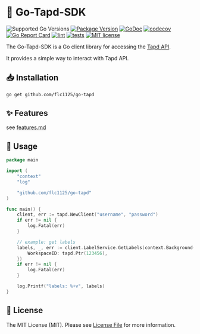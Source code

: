 # 🚀 Go-Tapd-SDK

![Supported Go Versions](https://img.shields.io/badge/Go-%3E%3D1.18-blue)
[![Package Version](https://badgen.net/github/release/flc1125/go-tapd/stable)](https://github.com/flc1125/go-tapd/releases)
[![GoDoc](https://pkg.go.dev/badge/github.com/flc1125/go-tapd)](https://pkg.go.dev/github.com/flc1125/go-tapd)
[![codecov](https://codecov.io/gh/flc1125/go-tapd/graph/badge.svg?token=QPTHZ5L9GT)](https://codecov.io/gh/flc1125/go-tapd)
[![Go Report Card](https://goreportcard.com/badge/github.com/flc1125/go-tapd)](https://goreportcard.com/report/github.com/flc1125/go-tapd)
[![lint](https://github.com/flc1125/go-tapd/actions/workflows/lint.yml/badge.svg)](https://github.com/flc1125/go-tapd/actions/workflows/lint.yml)
[![tests](https://github.com/flc1125/go-tapd/actions/workflows/test.yml/badge.svg)](https://github.com/flc1125/go-tapd/actions/workflows/test.yml)
[![MIT license](https://img.shields.io/badge/license-MIT-brightgreen.svg)](https://opensource.org/licenses/MIT)

The Go-Tapd-SDK is a Go client library for accessing the [Tapd API](https://www.tapd.cn/). 

It provides a simple way to interact with Tapd API.

## 📥 Installation

```bash
go get github.com/flc1125/go-tapd
```

## ✨ Features

see [features.md](features.md)

## 🔧 Usage

```go
package main

import (
	"context"
	"log"

	"github.com/flc1125/go-tapd"
)

func main() {
	client, err := tapd.NewClient("username", "password")
	if err != nil {
		log.Fatal(err)
	}

	// example: get labels
	labels, _, err := client.LabelService.GetLabels(context.Background(), &tapd.GetLabelsRequest{
		WorkspaceID: tapd.Ptr(123456),
	})
	if err != nil {
		log.Fatal(err)
	}

	log.Printf("labels: %+v", labels)
}
```

## 📜 License

The MIT License (MIT). Please see [License File](LICENSE) for more information.